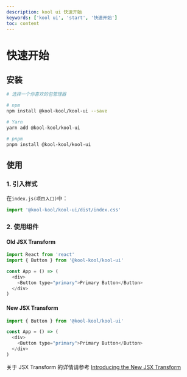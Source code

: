 ```yaml
---
description: kool ui 快速开始
keywords: ['kool ui', 'start', '快速开始']
toc: content
---
```


# 快速开始

## 安装

```bash
# 选择一个你喜欢的包管理器

# npm
npm install @kool-kool/kool-ui --save

# Yarn
yarn add @kool-kool/kool-ui

# pnpm
pnpm install @kool-kool/kool-ui
```

## 使用

### 1. 引入样式

在`index.js(项目入口)`中：

```js
import '@kool-kool/kool-ui/dist/index.css'
```

### 2. 使用组件

#### Old JSX Transform

```js
import React from 'react'
import { Button } from '@kool-kool/kool-ui'

const App = () => (
  <div>
    <Button type="primary">Primary Button</Button>
  </div>
)
```

#### New JSX Transform

```js
import { Button } from '@kool-kool/kool-ui'

const App = () => (
  <div>
    <Button type="primary">Primary Button</Button>
  </div>
)
```

关于 JSX Transform 的详情请参考 [Introducing the New JSX Transform](https://reactjs.org/blog/2020/09/22/introducing-the-new-jsx-transform.html)
